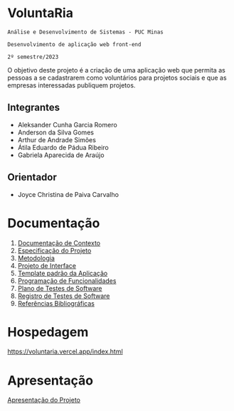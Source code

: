 # VoluntaRia

`Análise e Desenvolvimento de Sistemas - PUC Minas`

`Desenvolvimento de aplicação web front-end`

`2º semestre/2023`

O objetivo deste projeto é a criação de uma aplicação web que permita as pessoas a se cadastrarem como voluntários para projetos sociais e que as empresas interessadas publiquem projetos.

## Integrantes

* Aleksander Cunha Garcia Romero
* Anderson da Silva Gomes
* Arthur de Andrade Simões
* Átila Eduardo de Pádua Ribeiro
* Gabriela Aparecida de Araújo

## Orientador

* Joyce Christina de Paiva Carvalho

# Documentação

<ol>
<li><a href="documentos/01-Documentação de Contexto.md"> Documentação de Contexto</a></li>
<li><a href="documentos/02-Especificação do Projeto.md"> Especificação do Projeto</a></li>
<li><a href="documentos/03-Metodologia.md"> Metodologia</a></li>
<li><a href="documentos/04-Projeto de Interface.md"> Projeto de Interface</a></li>
<li><a href="documentos/05-Template padrão da Aplicação.md"> Template padrão da Aplicação</a></li>
<li><a href="documentos/06-Programação de Funcionalidades.md"> Programação de Funcionalidades</a></li>
<li><a href="documentos/07-Plano de Testes de Software.md"> Plano de Testes de Software</a></li>
<li><a href="documentos/08-Registro de Testes de Software.md"> Registro de Testes de Software</a></li>
<li><a href="documentos/09-Referências.md"> Referências Bibliográficas</a></li>
</ol>

# Hospedagem

https://voluntaria.vercel.app/index.html

# Apresentação

<a href="apresentacao/README.md">Apresentação do Projeto</a>
